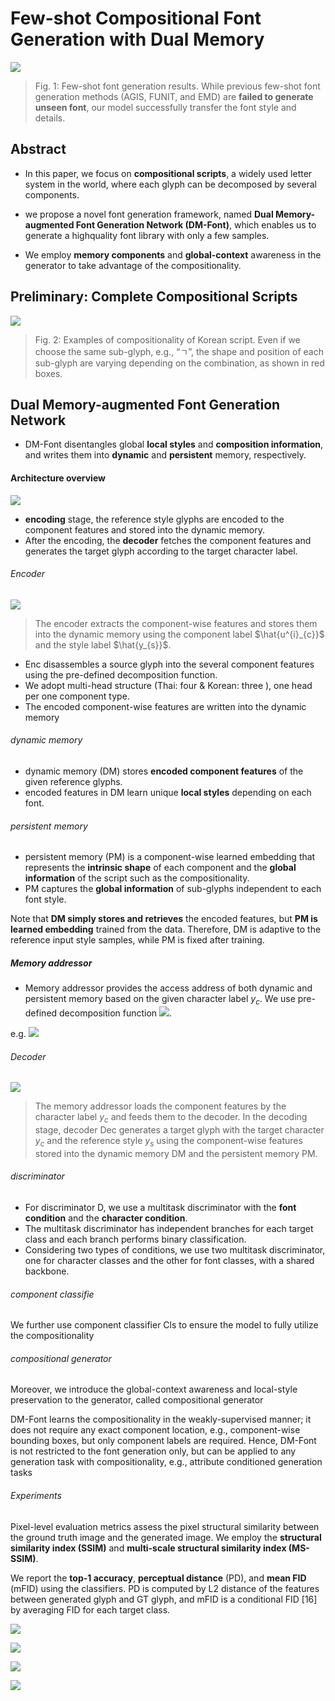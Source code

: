 # Few-shot Compositional Font Generation with Dual Memory

![](2022-04-20-10-10-13.png)
> Fig. 1: Few-shot font generation results. While previous few-shot font generation methods (AGIS, FUNIT, and EMD) are **failed to generate unseen font**, our model successfully transfer the font style and details.

## Abstract
- In this paper, we focus on **compositional scripts**, a widely used letter system in the world, where each glyph can be decomposed by several components.

- we propose a novel font generation framework, named **Dual Memory-augmented Font Generation Network (DM-Font)**, which enables us to generate a highquality font library with only a few samples.

- We employ **memory components** and **global-context** awareness in the generator to take advantage of the compositionality.

## Preliminary: Complete Compositional Scripts
![](2022-04-20-10-40-41.png)
> Fig. 2: Examples of compositionality of Korean script. Even if we choose the same sub-glyph, e.g., “ㄱ”, the shape and position of each sub-glyph are varying depending on the combination, as shown in red boxes.

## Dual Memory-augmented Font Generation Network

- DM-Font disentangles global **local styles** and **composition information**, and writes them into **dynamic** and **persistent** memory, respectively.

#### Architecture overview
![](2022-04-20-10-46-13.png)

- **encoding** stage, the reference style glyphs are encoded to the component features and stored into the dynamic memory.
- After the encoding, the **decoder** fetches the component features and generates the target glyph according to the target character label.

###### Encoder
![](2022-04-20-11-07-25.png)
> The encoder extracts the component-wise features and stores them into the dynamic memory using the component label $\hat{u^{i}_{c}}$ and the style label $\hat{y_{s}}$.
- Enc disassembles a source glyph into the several component features using the pre-defined decomposition function.
- We adopt multi-head structure (Thai: four & Korean: three ), one head per one component type.
- The encoded component-wise features are written into the dynamic memory

###### dynamic memory
- dynamic memory (DM) stores **encoded component features** of the given reference glyphs.
-  encoded features in DM learn unique **local styles** depending on each font.

###### persistent memory
- persistent memory (PM) is a component-wise learned embedding that represents the **intrinsic shape** of each component and the **global information** of the script such as the compositionality.
- PM captures the **global information** of sub-glyphs independent to each font style.


Note that **DM simply stores and retrieves** the encoded features, but **PM is learned embedding** trained from the data. Therefore, DM is adaptive to the reference input style samples, while PM is fixed after training.

##### Memory addressor
- Memory addressor provides the access address of both dynamic and persistent memory based on the given character label $y_{c}$. We use pre-defined decomposition function ![](2022-04-20-10-51-54.png).

e.g. ![](2022-04-20-10-52-07.png)

<!-- - The component-wise encoded features for the reference $\hat{x}$, whose character label is $\hat{y_{c}}$ and style label is $\hat{y_{s}}$, are stored into DM during the encoding stage.

- the encoder Enc is a multi-head encoder, and $\hat{y_{c}}$ can be decomposed by $f_{d}(\hat{y_{c}})$ to sub-glyph labels $\hat{u^{i}_{c}}$. Hence, the features in DM at address $(\hat{u_{c}^{i}}, y^{s})$. -->

###### Decoder
![](2022-04-20-11-07-56.png)
> The memory addressor loads the component features by the character label $y_{c}$ and feeds them to the decoder.
In the decoding stage, decoder Dec generates a target glyph with the target character $y_{c}$ and the reference style $y_{s}$ using the component-wise features stored into the dynamic memory DM and the persistent memory PM.

######  discriminator 
- For discriminator D, we use a multitask discriminator with the **font condition** and the **character condition**.
- The multitask discriminator has independent branches for each target class and each branch performs binary classification.
- Considering two types of conditions, we use two multitask discriminator, one for character classes and the other for font classes, with a shared backbone.

######  component classifie
We further use component classifier Cls to ensure the model to fully utilize the compositionality

######  compositional generator
Moreover, we introduce the global-context awareness and local-style preservation to the generator, called compositional generator


DM-Font learns the compositionality in the weakly-supervised manner; it does not require any exact component location, e.g., component-wise bounding boxes, but only component labels are required. Hence, DM-Font is not restricted to the font generation only, but can be applied to any generation task with compositionality, e.g., attribute conditioned generation tasks

######  Experiments
Pixel-level evaluation metrics assess the pixel structural similarity between the ground truth image and the generated image. We employ the **structural similarity index (SSIM)** and **multi-scale structural similarity index (MS-SSIM)**.

We report the **top-1 accuracy**, **perceptual distance** (PD), and **mean FID** (mFID) using the classifiers. PD is computed by L2 distance of the features between generated glyph and GT glyph, and mFID is a conditional FID [16] by averaging FID for each target class.

![](2022-04-20-17-14-13.png)

![](2022-04-20-17-14-26.png)

![](2022-04-20-17-56-29.png)

![](2022-04-20-17-56-46.png)